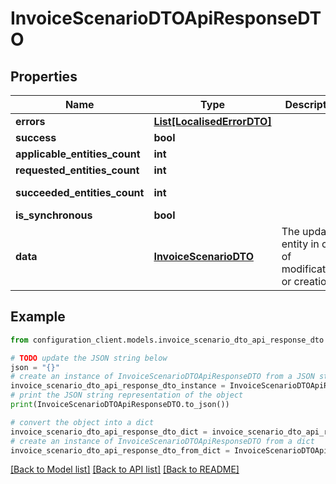 # InvoiceScenarioDTOApiResponseDTO


## Properties

Name | Type | Description | Notes
------------ | ------------- | ------------- | -------------
**errors** | [**List[LocalisedErrorDTO]**](LocalisedErrorDTO.md) |  | [optional] 
**success** | **bool** |  | [optional] 
**applicable_entities_count** | **int** |  | [optional] 
**requested_entities_count** | **int** |  | [optional] 
**succeeded_entities_count** | **int** |  | [optional] [readonly] 
**is_synchronous** | **bool** |  | [optional] 
**data** | [**InvoiceScenarioDTO**](InvoiceScenarioDTO.md) | The updated entity in case of modifications or creation | [optional] 

## Example

```python
from configuration_client.models.invoice_scenario_dto_api_response_dto import InvoiceScenarioDTOApiResponseDTO

# TODO update the JSON string below
json = "{}"
# create an instance of InvoiceScenarioDTOApiResponseDTO from a JSON string
invoice_scenario_dto_api_response_dto_instance = InvoiceScenarioDTOApiResponseDTO.from_json(json)
# print the JSON string representation of the object
print(InvoiceScenarioDTOApiResponseDTO.to_json())

# convert the object into a dict
invoice_scenario_dto_api_response_dto_dict = invoice_scenario_dto_api_response_dto_instance.to_dict()
# create an instance of InvoiceScenarioDTOApiResponseDTO from a dict
invoice_scenario_dto_api_response_dto_from_dict = InvoiceScenarioDTOApiResponseDTO.from_dict(invoice_scenario_dto_api_response_dto_dict)
```
[[Back to Model list]](../README.md#documentation-for-models) [[Back to API list]](../README.md#documentation-for-api-endpoints) [[Back to README]](../README.md)


